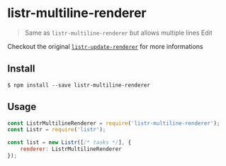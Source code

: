 # listr-multiline-renderer
> Same as `listr-multiline-renderer` but allows multiple lines Edit

Checkout the original [`listr-update-renderer`](https://github.com/SamVerschueren/listr-update-renderer) for more informations

## Install

```
$ npm install --save listr-multiline-renderer
```

## Usage

```js
const ListrMultilineRenderer = require('listr-multiline-renderer');
const Listr = require('listr');

const list = new Listr([/* tasks */], {
	renderer: ListrMultilineRenderer
});
```
